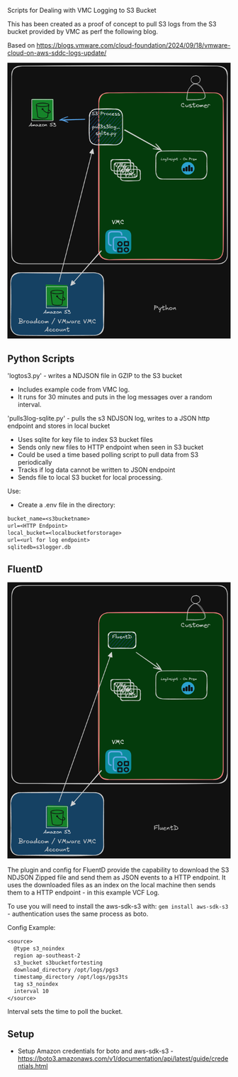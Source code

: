 Scripts for Dealing with VMC Logging to S3 Bucket

This has been created as a proof of concept to pull S3 logs from the S3 bucket provided by VMC as perf the following blog.

Based on https://blogs.vmware.com/cloud-foundation/2024/09/18/vmware-cloud-on-aws-sddc-logs-update/

![vmclogger-python](python.png)

## Python Scripts

'logtos3.py' - writes a NDJSON file in GZIP to the S3 bucket 
- Includes example code from VMC log.
- It runs for 30 minutes and puts in the log messages over a random interval.

'pulls3log-sqlite.py' - pulls the s3 NDJSON log, writes to a JSON http endpoint and stores in local bucket 
- Uses sqlite for key file to index S3 bucket files
- Sends only new files to HTTP endpoint when seen in S3 bucket
- Could be used a time based polling script to pull data from S3 periodically
- Tracks if log data cannot be written to JSON endpoint
- Sends file to local S3 bucket for local processing.

Use:
- Create a .env file in the directory:

```
bucket_name=<s3bucketname>
url=<HTTP Endpoint>
local_bucket=<localbucketforstorage>
url=<url for log endpoint>
sqlitedb=s3logger.db
```


## FluentD
![vmclogger-fluentd](fluentd.png)

The plugin and config for FluentD provide the capability to download the S3 NDJSON Zipped file and send them as JSON 
events to a HTTP endpoint.  It uses the downloaded files as an index on the local machine then sends them to a HTTP 
endpoint - in this example VCF Log.

To use you will need to install the aws-sdk-s3 with:
`gem install aws-sdk-s3` - authentication uses the same process as boto.


Config Example:

```
<source>
  @type s3_noindex
  region ap-southeast-2
  s3_bucket s3bucketfortesting
  download_directory /opt/logs/pgs3
  timestamp_directory /opt/logs/pgs3ts
  tag s3_noindex
  interval 10
</source>
```

Interval sets the time to poll the bucket.

## Setup

- Setup Amazon credentials for boto and aws-sdk-s3 - https://boto3.amazonaws.com/v1/documentation/api/latest/guide/credentials.html
